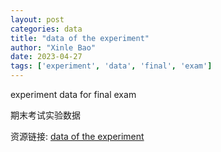 ```yaml
---
layout: post
categories: data
title: "data of the experiment"
author: "Xinle Bao"
date: 2023-04-27
tags: ['experiment', 'data', 'final', 'exam']
---
```


experiment data for final exam

期末考试实验数据

资源链接: [data of the experiment](https://doi.org/10.57760/sciencedb.07870)
